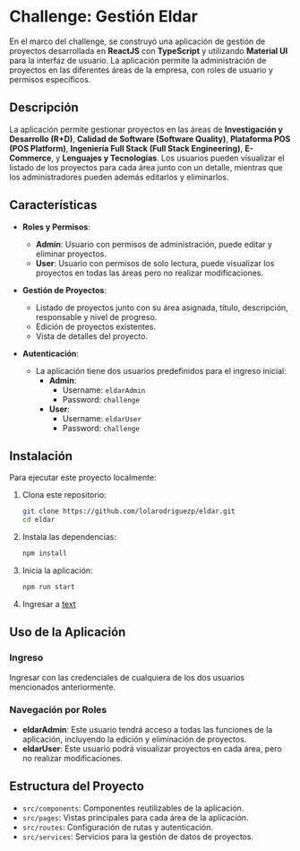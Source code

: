 # Challenge: Gestión Eldar

En el marco del challenge, se construyó una aplicación de gestión de proyectos desarrollada en **ReactJS** con **TypeScript** y utilizando **Material UI** para la interfaz de usuario. La aplicación permite la administración de proyectos en las diferentes áreas de la empresa, con roles de usuario y permisos específicos.

## Descripción

La aplicación permite gestionar proyectos en las áreas de **Investigación y Desarrollo (R+D)**, **Calidad de Software (Software Quality)**, **Plataforma POS (POS Platform)**, **Ingeniería Full Stack (Full Stack Engineering)**, **E-Commerce**, y **Lenguajes y Tecnologías**. Los usuarios pueden visualizar el listado de los proyectos para cada área junto con un detalle, mientras que los administradores pueden además editarlos y eliminarlos.

## Características

- **Roles y Permisos**:
  - **Admin**: Usuario con permisos de administración, puede editar y eliminar proyectos.
  - **User**: Usuario con permisos de solo lectura, puede visualizar los proyectos en todas las áreas pero no realizar modificaciones.
  
- **Gestión de Proyectos**:
  - Listado de proyectos junto con su área asignada, título, descripción, responsable y nivel de progreso.
  - Edición de proyectos existentes.
  - Vista de detalles del proyecto.
  
- **Autenticación**:
  - La aplicación tiene dos usuarios predefinidos para el ingreso inicial:
    - **Admin**:
      - Username: `eldarAdmin`
      - Password: `challenge`
    - **User**:
      - Username: `eldarUser`
      - Password: `challenge`

## Instalación

Para ejecutar este proyecto localmente:

1. Clona este repositorio:
   ```bash
   git clone https://github.com/lolarodriguezp/eldar.git
   cd eldar
2. Instala las dependencias:
    ```bash
    npm install

3. Inicia la aplicación:
    ```bash
    npm run start
    
4. Ingresar a [text](http://localhost:3000)

## Uso de la Aplicación

### Ingreso

Ingresar con las credenciales de cualquiera de los dos usuarios mencionados anteriormente.

### Navegación por Roles

- **eldarAdmin**: Este usuario tendrá acceso a todas las funciones de la aplicación, incluyendo la edición y eliminación de proyectos.
- **eldarUser**: Este usuario podrá visualizar proyectos en cada área, pero no realizar modificaciones.

## Estructura del Proyecto

- `src/components`: Componentes reutilizables de la aplicación.
- `src/pages`: Vistas principales para cada área de la aplicación.
- `src/routes`: Configuración de rutas y autenticación.
- `src/services`: Servicios para la gestión de datos de proyectos.
